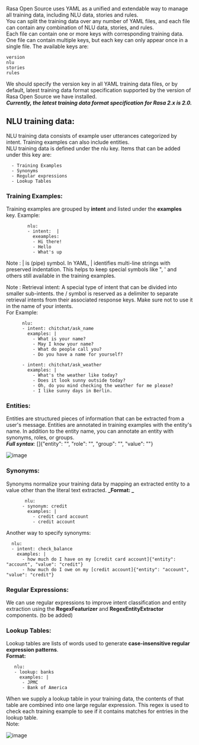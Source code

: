 Rasa Open Source uses YAML as a unified and extendable way to manage all training data, including NLU data, stories and rules.  
You can split the training data over any number of YAML files, and each file can contain any combination of NLU data, stories, and rules.  
Each file can contain one or more keys with corresponding training data. One file can contain multiple keys, but each key can only appear once in a single file. The available keys are:
  
    version  
    nlu    
    stories  
    rules  
    
 We should specify the version key in all YAML training data files,  or by default, latest training data format specification supported by the version of Rasa Open Source we have installed.  
 __*Currently, the latest training data format specification for Rasa 2.x is 2.0.*__  
 
 ## NLU training data:
  NLU training data consists of example user utterances categorized by intent. Training examples can also include entities.  
  NLU training data is defined under the nlu key. Items that can be added under this key are:  
  
      - Training Examples
      - Synonyms
      - Regular expressions
      - Lookup Tables
      
      
  ### Training Examples:
  Training examples are grouped by **intent** and listed under the **examples** key.
  Example:  
            
            nlu: 
            - intent:  |
              exeamples: 
              - Hi there!
              - Hello
              - What's up
              
Note :  | is  (pipe) symbol.
In YAML, | identifies multi-line strings with preserved indentation. This helps to keep special symbols like ", ' and others still available in the training examples.   

Note : Retrieval intent: A special type of intent that can be divided into smaller sub-intents. the / symbol is reserved as a delimiter to separate retrieval intents from their associated response keys. Make sure not to use it in the name of your intents.  
For Example:  

          nlu:
          - intent: chitchat/ask_name
            examples: |
              - What is your name?
              - May I know your name?
              - What do people call you?
              - Do you have a name for yourself?

          - intent: chitchat/ask_weather
            examples: |
              - What's the weather like today?
              - Does it look sunny outside today?
              - Oh, do you mind checking the weather for me please?
              - I like sunny days in Berlin.  
              


### Entities:  
Entities are structured pieces of information that can be extracted from a user's message.
Entities are annotated in training examples with the entity's name. In addition to the entity name, you can annotate an entity with synonyms, roles, or groups.  
**_Full syntax_**:   [<entity-text>]{"entity": "<entity name>", "role": "<role name>", "group": "<group name>", "value": "<entity synonym>"}  
  
  ![image](https://user-images.githubusercontent.com/64036955/123065363-b5e0f300-d42c-11eb-9325-1c987941de8c.png)

  
### Synonyms:  
  Synonyms normalize your training data by mapping an extracted entity to a value other than the literal text extracted. 
  **_Format: _** 
    
           nlu:
          - synonym: credit
            examples: |
              - credit card account
              - credit account
Another way to specify synonyms:  
  
      nlu:
      - intent: check_balance
        examples: |
          - how much do I have on my [credit card account]{"entity": "account", "value": "credit"}
          - how much do I owe on my [credit account]{"entity": "account", "value": "credit"}  
  
  ### Regular Expressions:  
  We  can use regular expressions to improve intent classification and entity extraction using the **RegexFeaturizer** and **RegexEntityExtractor** components.
  (to be added)  
  
  
  ### Lookup Tables:  
  Lookup tables are lists of words used to generate **case-insensitive regular expression patterns**.  
  **Format:**  
  
       nlu:
       - lookup: banks
         examples: |
          - JPMC
          - Bank of America
  
  When we supply a lookup table in your training data, the contents of that table are combined into one large regular expression. This regex is used to check each training example to see if it contains matches for entries in the lookup table.   
  Note:   
  
  ![image](https://user-images.githubusercontent.com/64036955/122665266-d9553500-d1c3-11eb-8ebe-1d3c6d367796.png)

